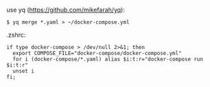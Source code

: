 use yq (https://github.com/mikefarah/yq):

    $ yq merge *.yaml > ~/docker-compose.yml

.zshrc:

    if type docker-compose > /dev/null 2>&1; then
      export COMPOSE_FILE="docker-compose/docker-compose.yml"
      for i (docker-compose/*.yaml) alias $i:t:r="docker-compose run $i:t:r"
      unset i
    fi;
